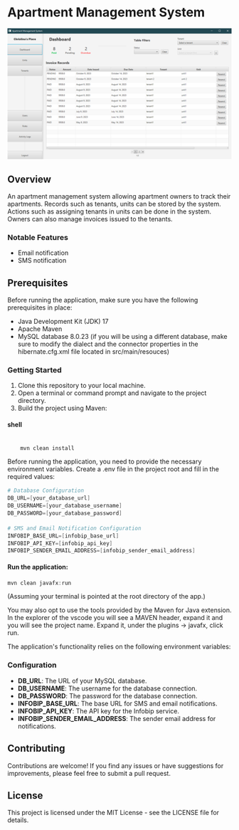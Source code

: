 # Apartment Management System

![Alt text](./assets/dashboard.png "Dashboard")

## Overview

An apartment management system allowing apartment owners to track their apartments.
Records such as tenants, units can be stored by the system. Actions such as assigning
tenants in units can be done in the system. Owners can also manage invoices issued
to the tenants.

### Notable Features

-   Email notification
-   SMS notification

## Prerequisites

Before running the application, make sure you have the following prerequisites in place:

-   Java Development Kit (JDK) 17
-   Apache Maven
-   MySQL database 8.0.23 (if you will be using a different database, make sure to modify the dialect and the connector properties in the hibernate.cfg.xml file located in src/main/resouces)

### Getting Started

1. Clone this repository to your local machine.
2. Open a terminal or command prompt and navigate to the project directory.
3. Build the project using Maven:

#### shell

```Powershell

    mvn clean install

```

Before running the application, you need to provide the necessary environment variables. Create a .env file in the project root and fill in the required values:

```Powershell
# Database Configuration
DB_URL=[your_database_url]
DB_USERNAME=[your_database_username]
DB_PASSWORD=[your_database_password]

# SMS and Email Notification Configuration
INFOBIP_BASE_URL=[infobip_base_url]
INFOBIP_API_KEY=[infobip_api_key]
INFOBIP_SENDER_EMAIL_ADDRESS=[infobip_sender_email_address]
```

#### Run the application:

```Powershell
mvn clean javafx:run
```

(Assuming your terminal is pointed at the root directory of the app.)

You may also opt to use the tools provided by the Maven for Java extension.
In the explorer of the vscode you will see a MAVEN header, expand it and you will see the project name. Expand it, under the plugins -> javafx, click run.

The application's functionality relies on the following environment variables:

### Configuration

-   **DB_URL**: The URL of your MySQL database.
-   **DB_USERNAME**: The username for the database connection.
-   **DB_PASSWORD**: The password for the database connection.
-   **INFOBIP_BASE_URL**: The base URL for SMS and email notifications.
-   **INFOBIP_API_KEY**: The API key for the Infobip service.
-   **INFOBIP_SENDER_EMAIL_ADDRESS**: The sender email address for notifications.

## Contributing

Contributions are welcome! If you find any issues or have suggestions for improvements, please feel free to submit a pull request.

## License

This project is licensed under the MIT License - see the LICENSE file for details.

